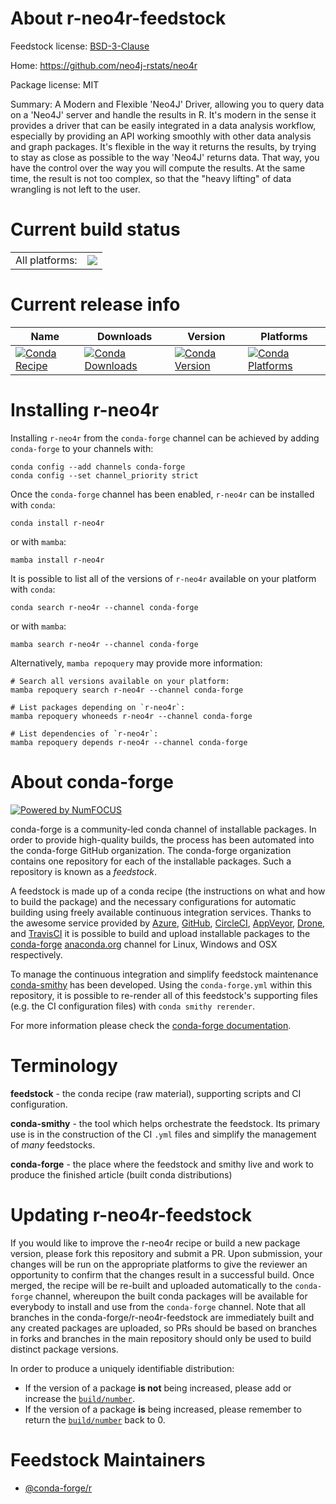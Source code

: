 About r-neo4r-feedstock
=======================

Feedstock license: [BSD-3-Clause](https://github.com/conda-forge/r-neo4r-feedstock/blob/main/LICENSE.txt)

Home: https://github.com/neo4j-rstats/neo4r

Package license: MIT

Summary: A Modern and Flexible 'Neo4J' Driver, allowing you to query data on a 'Neo4J' server and handle the results in R. It's modern in the sense it provides a driver that can be easily integrated in a data analysis workflow, especially by providing an API working smoothly with other data analysis and graph packages. It's flexible in the  way it returns the results, by trying to stay as close as possible to the way 'Neo4J' returns data. That way, you have the control over the way you will compute the results. At the same time, the result is not too complex, so that the "heavy lifting" of data wrangling is not left to the user.

Current build status
====================


<table><tr><td>All platforms:</td>
    <td>
      <a href="https://dev.azure.com/conda-forge/feedstock-builds/_build/latest?definitionId=12881&branchName=main">
        <img src="https://dev.azure.com/conda-forge/feedstock-builds/_apis/build/status/r-neo4r-feedstock?branchName=main">
      </a>
    </td>
  </tr>
</table>

Current release info
====================

| Name | Downloads | Version | Platforms |
| --- | --- | --- | --- |
| [![Conda Recipe](https://img.shields.io/badge/recipe-r--neo4r-green.svg)](https://anaconda.org/conda-forge/r-neo4r) | [![Conda Downloads](https://img.shields.io/conda/dn/conda-forge/r-neo4r.svg)](https://anaconda.org/conda-forge/r-neo4r) | [![Conda Version](https://img.shields.io/conda/vn/conda-forge/r-neo4r.svg)](https://anaconda.org/conda-forge/r-neo4r) | [![Conda Platforms](https://img.shields.io/conda/pn/conda-forge/r-neo4r.svg)](https://anaconda.org/conda-forge/r-neo4r) |

Installing r-neo4r
==================

Installing `r-neo4r` from the `conda-forge` channel can be achieved by adding `conda-forge` to your channels with:

```
conda config --add channels conda-forge
conda config --set channel_priority strict
```

Once the `conda-forge` channel has been enabled, `r-neo4r` can be installed with `conda`:

```
conda install r-neo4r
```

or with `mamba`:

```
mamba install r-neo4r
```

It is possible to list all of the versions of `r-neo4r` available on your platform with `conda`:

```
conda search r-neo4r --channel conda-forge
```

or with `mamba`:

```
mamba search r-neo4r --channel conda-forge
```

Alternatively, `mamba repoquery` may provide more information:

```
# Search all versions available on your platform:
mamba repoquery search r-neo4r --channel conda-forge

# List packages depending on `r-neo4r`:
mamba repoquery whoneeds r-neo4r --channel conda-forge

# List dependencies of `r-neo4r`:
mamba repoquery depends r-neo4r --channel conda-forge
```


About conda-forge
=================

[![Powered by
NumFOCUS](https://img.shields.io/badge/powered%20by-NumFOCUS-orange.svg?style=flat&colorA=E1523D&colorB=007D8A)](https://numfocus.org)

conda-forge is a community-led conda channel of installable packages.
In order to provide high-quality builds, the process has been automated into the
conda-forge GitHub organization. The conda-forge organization contains one repository
for each of the installable packages. Such a repository is known as a *feedstock*.

A feedstock is made up of a conda recipe (the instructions on what and how to build
the package) and the necessary configurations for automatic building using freely
available continuous integration services. Thanks to the awesome service provided by
[Azure](https://azure.microsoft.com/en-us/services/devops/), [GitHub](https://github.com/),
[CircleCI](https://circleci.com/), [AppVeyor](https://www.appveyor.com/),
[Drone](https://cloud.drone.io/welcome), and [TravisCI](https://travis-ci.com/)
it is possible to build and upload installable packages to the
[conda-forge](https://anaconda.org/conda-forge) [anaconda.org](https://anaconda.org/)
channel for Linux, Windows and OSX respectively.

To manage the continuous integration and simplify feedstock maintenance
[conda-smithy](https://github.com/conda-forge/conda-smithy) has been developed.
Using the ``conda-forge.yml`` within this repository, it is possible to re-render all of
this feedstock's supporting files (e.g. the CI configuration files) with ``conda smithy rerender``.

For more information please check the [conda-forge documentation](https://conda-forge.org/docs/).

Terminology
===========

**feedstock** - the conda recipe (raw material), supporting scripts and CI configuration.

**conda-smithy** - the tool which helps orchestrate the feedstock.
                   Its primary use is in the construction of the CI ``.yml`` files
                   and simplify the management of *many* feedstocks.

**conda-forge** - the place where the feedstock and smithy live and work to
                  produce the finished article (built conda distributions)


Updating r-neo4r-feedstock
==========================

If you would like to improve the r-neo4r recipe or build a new
package version, please fork this repository and submit a PR. Upon submission,
your changes will be run on the appropriate platforms to give the reviewer an
opportunity to confirm that the changes result in a successful build. Once
merged, the recipe will be re-built and uploaded automatically to the
`conda-forge` channel, whereupon the built conda packages will be available for
everybody to install and use from the `conda-forge` channel.
Note that all branches in the conda-forge/r-neo4r-feedstock are
immediately built and any created packages are uploaded, so PRs should be based
on branches in forks and branches in the main repository should only be used to
build distinct package versions.

In order to produce a uniquely identifiable distribution:
 * If the version of a package **is not** being increased, please add or increase
   the [``build/number``](https://docs.conda.io/projects/conda-build/en/latest/resources/define-metadata.html#build-number-and-string).
 * If the version of a package **is** being increased, please remember to return
   the [``build/number``](https://docs.conda.io/projects/conda-build/en/latest/resources/define-metadata.html#build-number-and-string)
   back to 0.

Feedstock Maintainers
=====================

* [@conda-forge/r](https://github.com/orgs/conda-forge/teams/r/)

